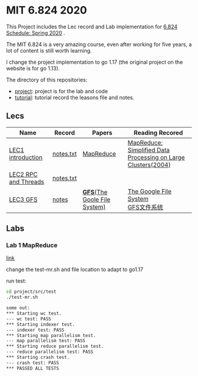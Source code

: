 # MIT 6.824 2020

This Project includes the Lec record and Lab implementation for [6.824 Schedule: Spring 2020](http://nil.csail.mit.edu/6.824/2020/schedule.html) .

The MIT 6.824 is a very amazing course, even after working for five years, a lot of content is still worth learning.

I change the project implementation to go 1.17 (the original project on the website is for go 1.13).

The directory of this repositories:

- [project](https://github.com/Uyouii/MIT_6.824_2020_Project/tree/master/project): project is for the lab and code
- [tutorial](https://github.com/Uyouii/MIT_6.824_2020_Project/tree/master/tutorial/): tutorial record the leasons file and notes.


## Lecs

| Name                                                         | Record                                                       | Papers                                                       | Reading Recored                                              |
| ------------------------------------------------------------ | ------------------------------------------------------------ | ------------------------------------------------------------ | ------------------------------------------------------------ |
| [LEC1 introduction](https://github.com/Uyouii/MIT_6.824_2020_Project/tree/master/tutorial/LEC1%20introduction) | [notes.txt](https://github.com/Uyouii/MIT_6.824_2020_Project/blob/master/tutorial/LEC1%20introduction/notes.txt) | [MapReduce](https://github.com/Uyouii/BookReading/blob/master/%E5%88%86%E5%B8%83%E5%BC%8F%E7%B3%BB%E7%BB%9F/MapReduce/mapreduce.pdf) | [MapReduce: Simplified Data Processing on Large Clusters(2004)](https://github.com/Uyouii/BookReading/blob/master/%E5%88%86%E5%B8%83%E5%BC%8F%E7%B3%BB%E7%BB%9F/MapReduce/MapReduce:%20Simplified%20Data%20Processing%20on%20Large%20Clusters.md) |
| [LEC2 RPC and Threads](https://github.com/Uyouii/MIT_6.824_2020_Project/tree/master/tutorial/LEC2%20RPC%20and%20Threads) | [notes.txt](https://github.com/Uyouii/MIT_6.824_2020_Project/blob/master/tutorial/LEC2%20RPC%20and%20Threads/notes.txt) |                                                              |                                                              |
| [LEC3 GFS](https://github.com/Uyouii/MIT_6.824_2020_Project/tree/master/tutorial/LEC3%20GFS) | [notes](https://github.com/Uyouii/MIT_6.824_2020_Project/blob/master/tutorial/LEC3%20GFS/notes.txt) | [**GFS**(The Goole File System)](https://github.com/Uyouii/MIT_6.824_2020_Project/blob/master/tutorial/LEC3%20GFS/gfs%202003.pdf) | [The Google File System](https://github.com/Uyouii/BookReading/blob/master/%E5%88%86%E5%B8%83%E5%BC%8F%E7%B3%BB%E7%BB%9F/GFS/The%20Google%20File%20System.md)<br />[GFS文件系统](https://github.com/Uyouii/BookReading/blob/master/%E5%88%86%E5%B8%83%E5%BC%8F%E7%B3%BB%E7%BB%9F/GFS/GFS%E6%96%87%E4%BB%B6%E7%B3%BB%E7%BB%9F.md) |

## Labs

### Lab 1  MapReduce

[link](http://nil.csail.mit.edu/6.824/2020/labs/lab-mr.html)

change the test-mr.sh and file location to adapt to go1.17

run test:

```sh
cd project/src/test
./test-mr.sh

some out:
*** Starting wc test.
--- wc test: PASS
*** Starting indexer test.
--- indexer test: PASS
*** Starting map parallelism test.
--- map parallelism test: PASS
*** Starting reduce parallelism test.
--- reduce parallelism test: PASS
*** Starting crash test.
--- crash test: PASS
*** PASSED ALL TESTS
```


